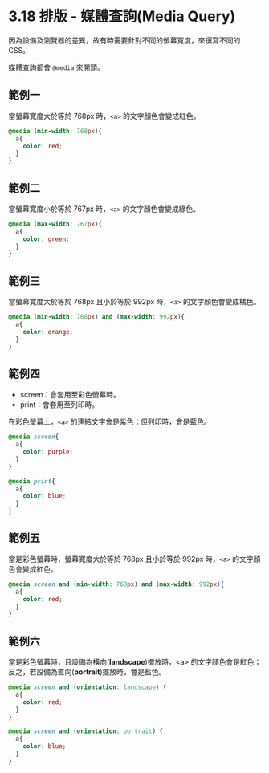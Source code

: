 # 3.18 排版 - 媒體查詢\(Media Query\)

因為設備及瀏覽器的差異，故有時需要針對不同的螢幕寬度，來撰寫不同的 CSS。

媒體查詢都會 `@media` 來開頭。

## 範例一

當螢幕寬度大於等於 768px 時，`<a>` 的文字顏色會變成紅色。

```css
@media (min-width: 768px){
  a{
    color: red;
  }
}
```

## 範例二

當螢幕寬度小於等於 767px 時，`<a>` 的文字顏色會變成綠色。

```css
@media (max-width: 767px){
  a{
    color: green;
  }
}
```

## 範例三

當螢幕寬度大於等於 768px 且小於等於 992px 時，`<a>` 的文字顏色會變成橘色。

```css
@media (min-width: 768px) and (max-width: 992px){
  a{
    color: orange;
  }
}
```

## 範例四

* screen：會套用至彩色螢幕時。
* print：會套用至列印時。

在彩色螢幕上，`<a>` 的連結文字會是紫色；但列印時，會是藍色。

```css
@media screen{
  a{
    color: purple;
  }
}

@media print{
  a{
    color: blue;
  }
}
```

## 範例五

當是彩色螢幕時，螢幕寬度大於等於 768px 且小於等於 992px 時，`<a>` 的文字顏色會變成紅色。

```css
@media screen and (min-width: 768px) and (max-width: 992px){
  a{
    color: red;
  }
}
```

## 範例六

當是彩色螢幕時，且設備為橫向\(**landscape**\)擺放時，&lt;a&gt; 的文字顏色會是紅色；反之，若設備為直向\(**portrait**\)擺放時，會是藍色。

```css
@media screen and (orientation: landscape) {
  a{
    color: red;
  }
}

@media screen and (orientation: portrait) {
  a{
    color: blue;
  }
}
```

